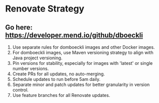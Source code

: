 # Renovate Strategy

## Go here: https://developer.mend.io/github/dboeckli

1. Use separate rules for domboeckli images and other Docker images.
2. For domboeckli images, use Maven versioning strategy to align with Java project versioning.
3. Pin versions for stability, especially for images with 'latest' or single number versions.
4. Create PRs for all updates, no auto-merging.
5. Schedule updates to run before 5am daily.
6. Separate minor and patch updates for better granularity in version control.
7. Use feature branches for all Renovate updates.
